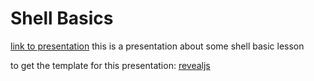 # Shell Basics

[link to presentation](https://cclulu.github.io/shell-basics/)
this is a presentation about some shell basic lesson

to get the template for this presentation: [revealjs](https://github.com/hakimel/reveal.js/)
